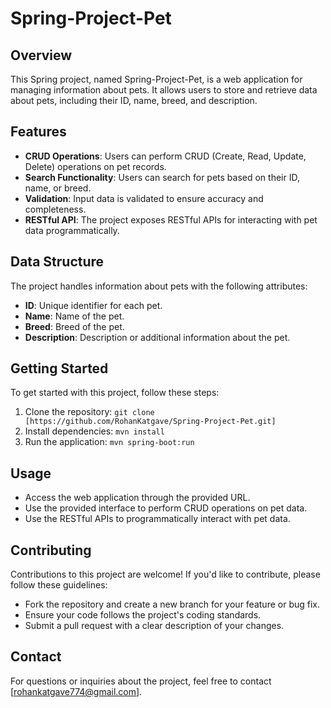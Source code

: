 # Spring-Project-Pet

## Overview
This Spring project, named Spring-Project-Pet, is a web application for managing information about pets. It allows users to store and retrieve data about pets, including their ID, name, breed, and description.

## Features
- **CRUD Operations**: Users can perform CRUD (Create, Read, Update, Delete) operations on pet records.
- **Search Functionality**: Users can search for pets based on their ID, name, or breed.
- **Validation**: Input data is validated to ensure accuracy and completeness.
- **RESTful API**: The project exposes RESTful APIs for interacting with pet data programmatically.

## Data Structure
The project handles information about pets with the following attributes:
- **ID**: Unique identifier for each pet.
- **Name**: Name of the pet.
- **Breed**: Breed of the pet.
- **Description**: Description or additional information about the pet.

## Getting Started
To get started with this project, follow these steps:

1. Clone the repository: `git clone [https://github.com/RohanKatgave/Spring-Project-Pet.git]`
2. Install dependencies: `mvn install`
3. Run the application: `mvn spring-boot:run`

## Usage
- Access the web application through the provided URL.
- Use the provided interface to perform CRUD operations on pet data.
- Use the RESTful APIs to programmatically interact with pet data.

## Contributing
Contributions to this project are welcome! If you'd like to contribute, please follow these guidelines:
- Fork the repository and create a new branch for your feature or bug fix.
- Ensure your code follows the project's coding standards.
- Submit a pull request with a clear description of your changes.

## Contact
For questions or inquiries about the project, feel free to contact [rohankatgave774@gmail.com].
